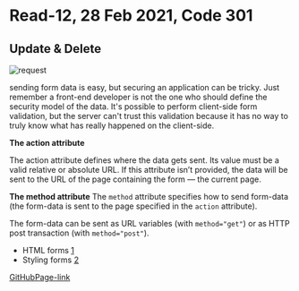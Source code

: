 # Read-12, 28 Feb 2021, Code 301

## Update & Delete

![request](https://developer.mozilla.org/en-US/docs/Learn/Forms/Sending_and_retrieving_form_data/client-server.png)

sending form data is easy, but securing an application can be tricky. Just remember  a front-end developer is not the one who should define the security model of the data. It's possible to perform  client-side form validation, but the server can't trust this validation because it has no way to truly know what has really happened on the client-side.

**The action attribute**

 The action attribute defines where the data gets sent. Its value must be a valid relative or absolute URL. If this attribute isn’t provided, the data will be sent to the URL of the page containing the form — the current page.


**The method attribute**
The  `method`  attribute specifies how to send form-data (the form-data is sent to the page specified in the  `action`  attribute).

The form-data can be sent as URL variables (with  `method="get"`) or as HTTP post transaction (with  `method="post"`).



- HTML forms [1](https://htmlreference.io/forms/)
- Styling forms [2](https://www.youtube.com/watch?v=HiHHvTcHiEk&list=PL4cUxeGkcC9g5_p_BVUGWykHfqx6bb7qK&index=1)

[GitHubPage-link](https://omar-tarawneh.github.io/reading-notes/reading-notes-code301/read-13)